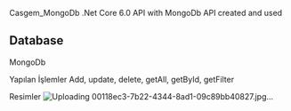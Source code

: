 Casgem_MongoDb
.Net Core 6.0 API with MongoDb 
API created and used
## Database
MongoDb

Yapılan İşlemler
Add, update, delete, getAll, getById, getFilter

Resimler
![Uploading 00118ec3-7b22-4344-8ad1-09c89bb40827.jpg…]()
